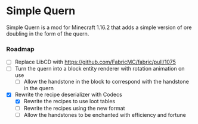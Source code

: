 # Simple Quern

Simple Quern is a mod for Minecraft 1.16.2 that adds a simple version of ore doubling in the form of the quern.

### Roadmap
- [ ] Replace LibCD with https://github.com/FabricMC/fabric/pull/1075
- [ ] Turn the quern into a block entity renderer with rotation animation on use
    - [ ] Allow the handstone in the block to correspond with the handstone in the quern
- [x] Rewrite the recipe deserializer with Codecs
    - [x] Rewrite the recipes to use loot tables
    - [ ] Rewrite the recipes using the new format
    - [ ] Allow the handstones to be enchanted with efficiency and fortune
